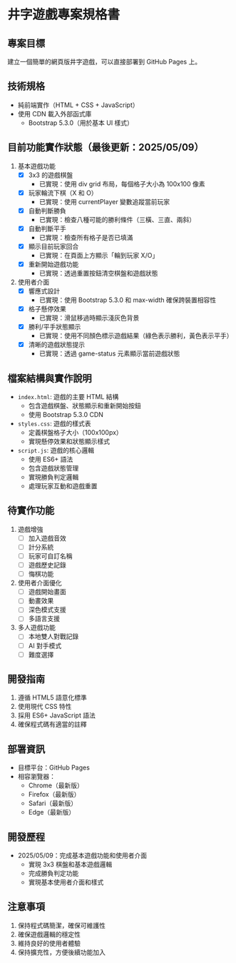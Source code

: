 # 井字遊戲專案規格書

## 專案目標
建立一個簡單的網頁版井字遊戲，可以直接部署到 GitHub Pages 上。

## 技術規格
- 純前端實作（HTML + CSS + JavaScript）
- 使用 CDN 載入外部函式庫
  - Bootstrap 5.3.0（用於基本 UI 樣式）

## 目前功能實作狀態（最後更新：2025/05/09）
1. 基本遊戲功能
   - [x] 3x3 的遊戲棋盤
     - 已實現：使用 div grid 布局，每個格子大小為 100x100 像素
   - [x] 玩家輪流下棋（X 和 O）
     - 已實現：使用 currentPlayer 變數追蹤當前玩家
   - [x] 自動判斷勝負
     - 已實現：檢查八種可能的勝利條件（三橫、三直、兩斜）
   - [x] 自動判斷平手
     - 已實現：檢查所有格子是否已填滿
   - [x] 顯示目前玩家回合
     - 已實現：在頁面上方顯示「輪到玩家 X/O」
   - [x] 重新開始遊戲功能
     - 已實現：透過重置按鈕清空棋盤和遊戲狀態

2. 使用者介面
   - [x] 響應式設計
     - 已實現：使用 Bootstrap 5.3.0 和 max-width 確保跨裝置相容性
   - [x] 格子懸停效果
     - 已實現：滑鼠移過時顯示淺灰色背景
   - [x] 勝利/平手狀態顯示
     - 已實現：使用不同顏色標示遊戲結果（綠色表示勝利，黃色表示平手）
   - [x] 清晰的遊戲狀態提示
     - 已實現：透過 game-status 元素顯示當前遊戲狀態

## 檔案結構與實作說明
- `index.html`: 遊戲的主要 HTML 結構
  - 包含遊戲棋盤、狀態顯示和重新開始按鈕
  - 使用 Bootstrap 5.3.0 CDN
- `styles.css`: 遊戲的樣式表
  - 定義棋盤格子大小（100x100px）
  - 實現懸停效果和狀態顯示樣式
- `script.js`: 遊戲的核心邏輯
  - 使用 ES6+ 語法
  - 包含遊戲狀態管理
  - 實現勝負判定邏輯
  - 處理玩家互動和遊戲重置

## 待實作功能
1. 遊戲增強
   - [ ] 加入遊戲音效
   - [ ] 計分系統
   - [ ] 玩家可自訂名稱
   - [ ] 遊戲歷史記錄
   - [ ] 悔棋功能

2. 使用者介面優化
   - [ ] 遊戲開始畫面
   - [ ] 動畫效果
   - [ ] 深色模式支援
   - [ ] 多語言支援

3. 多人遊戲功能
   - [ ] 本地雙人對戰記錄
   - [ ] AI 對手模式
   - [ ] 難度選擇

## 開發指南
1. 遵循 HTML5 語意化標準
2. 使用現代 CSS 特性
3. 採用 ES6+ JavaScript 語法
4. 確保程式碼有適當的註釋

## 部署資訊
- 目標平台：GitHub Pages
- 相容瀏覽器：
  - Chrome（最新版）
  - Firefox（最新版）
  - Safari（最新版）
  - Edge（最新版）

## 開發歷程
- 2025/05/09：完成基本遊戲功能和使用者介面
  - 實現 3x3 棋盤和基本遊戲邏輯
  - 完成勝負判定功能
  - 實現基本使用者介面和樣式

## 注意事項
1. 保持程式碼簡潔，確保可維護性
2. 確保遊戲邏輯的穩定性
3. 維持良好的使用者體驗
4. 保持擴充性，方便後續功能加入
